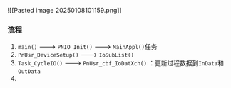![[Pasted image 20250108101159.png]]
### 流程
1. `main()` ---> `PNIO_Init()` ---> `MainAppl()`任务
2. `PnUsr_DeviceSetup()` ---> `IoSubList()` 
3. `Task_CycleIO()` ---> `PnUsr_cbf_IoDatXch()` ：更新过程数据到`InData`和`OutData`
4. 